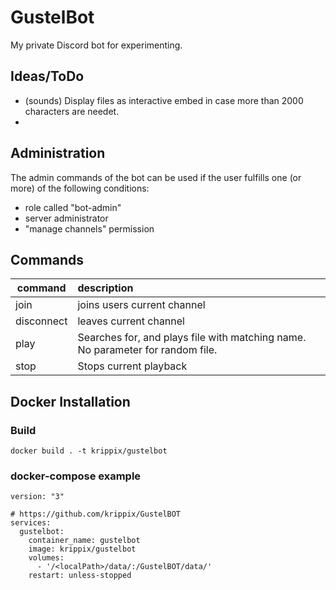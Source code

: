 # GustelBot
My private Discord bot for experimenting.

## Ideas/ToDo
- (sounds) Display files as interactive embed in case more than 2000 characters are needet.
- 

## Administration
The admin commands of the bot can be used if the user fulfills one (or more) of the following conditions:
- role called "bot-admin"
- server administrator
- "manage channels" permission


## Commands

command     | description
----------- | :-------------
join        | joins users current channel
disconnect  | leaves current channel
play <name> | Searches for, and plays file with matching name. No parameter for random file.
stop        | Stops current playback
  
## Docker Installation
  
### Build
```
docker build . -t krippix/gustelbot
```
  
### docker-compose example
```
version: "3"

# https://github.com/krippix/GustelBOT
services:
  gustelbot:
    container_name: gustelbot
    image: krippix/gustelbot
    volumes:
      - '/<localPath>/data/:/GustelBOT/data/'
    restart: unless-stopped
```
